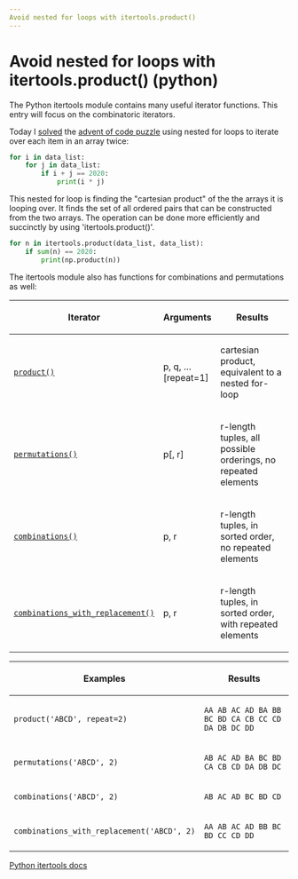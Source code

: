 ```yaml
---
Avoid nested for loops with itertools.product()
---
```

# Avoid nested for loops with itertools.product() (python)
The Python itertools module contains many useful iterator functions. This entry will focus on the combinatoric iterators. 

Today I [solved](https://github.com/mharty3/advent_of_code/blob/main/2020/1.ipynb) the [advent of code puzzle](https://adventofcode.com/2020/day/1) using nested for loops to iterate over each item in an array twice:

```python
for i in data_list:
    for j in data_list:
        if i + j == 2020:
            print(i * j)
```

This nested for loop is finding the "cartesian product" of the the arrays it is looping over. It finds the set of all ordered pairs that can be constructed from the two arrays. The operation can be done more efficiently and succinctly by using 'itertools.product()'.

```python
for n in itertools.product(data_list, data_list): 
    if sum(n) == 2020: 
        print(np.product(n))
```

The itertools module also has functions for combinations and permutations as well:

<table class="docutils align-default">
<colgroup>
<col style="width: 36%">
<col style="width: 16%">
<col style="width: 48%">
</colgroup>
<thead>
<tr class="row-odd"><th class="head"><p>Iterator</p></th>
<th class="head"><p>Arguments</p></th>
<th class="head"><p>Results</p></th>
</tr>
</thead>
<tbody>
<tr class="row-even"><td><p><a class="reference internal" href="#itertools.product" title="itertools.product"><code class="xref py py-func docutils literal notranslate"><span class="pre">product()</span></code></a></p></td>
<td><p>p, q, … [repeat=1]</p></td>
<td><p>cartesian product, equivalent to a nested for-loop</p></td>
</tr>
<tr class="row-odd"><td><p><a class="reference internal" href="#itertools.permutations" title="itertools.permutations"><code class="xref py py-func docutils literal notranslate"><span class="pre">permutations()</span></code></a></p></td>
<td><p>p[, r]</p></td>
<td><p>r-length tuples, all possible orderings, no repeated elements</p></td>
</tr>
<tr class="row-even"><td><p><a class="reference internal" href="#itertools.combinations" title="itertools.combinations"><code class="xref py py-func docutils literal notranslate"><span class="pre">combinations()</span></code></a></p></td>
<td><p>p, r</p></td>
<td><p>r-length tuples, in sorted order, no repeated elements</p></td>
</tr>
<tr class="row-odd"><td><p><a class="reference internal" href="#itertools.combinations_with_replacement" title="itertools.combinations_with_replacement"><code class="xref py py-func docutils literal notranslate"><span class="pre">combinations_with_replacement()</span></code></a></p></td>
<td><p>p, r</p></td>
<td><p>r-length tuples, in sorted order, with repeated elements</p></td>
</tr>
</tbody>
</table>



<table class="docutils align-default">
<colgroup>
<col style="width: 43%">
<col style="width: 57%">
</colgroup>
<thead>
<tr class="row-odd"><th class="head"><p>Examples</p></th>
<th class="head"><p>Results</p></th>
</tr>
</thead>
<tbody>
<tr class="row-even"><td><p><code class="docutils literal notranslate"><span class="pre">product('ABCD',</span> <span class="pre">repeat=2)</span></code></p></td>
<td><p><code class="docutils literal notranslate"><span class="pre">AA</span> <span class="pre">AB</span> <span class="pre">AC</span> <span class="pre">AD</span> <span class="pre">BA</span> <span class="pre">BB</span> <span class="pre">BC</span> <span class="pre">BD</span> <span class="pre">CA</span> <span class="pre">CB</span> <span class="pre">CC</span> <span class="pre">CD</span> <span class="pre">DA</span> <span class="pre">DB</span> <span class="pre">DC</span> <span class="pre">DD</span></code></p></td>
</tr>
<tr class="row-odd"><td><p><code class="docutils literal notranslate"><span class="pre">permutations('ABCD',</span> <span class="pre">2)</span></code></p></td>
<td><p><code class="docutils literal notranslate"><span class="pre">AB</span> <span class="pre">AC</span> <span class="pre">AD</span> <span class="pre">BA</span> <span class="pre">BC</span> <span class="pre">BD</span> <span class="pre">CA</span> <span class="pre">CB</span> <span class="pre">CD</span> <span class="pre">DA</span> <span class="pre">DB</span> <span class="pre">DC</span></code></p></td>
</tr>
<tr class="row-even"><td><p><code class="docutils literal notranslate"><span class="pre">combinations('ABCD',</span> <span class="pre">2)</span></code></p></td>
<td><p><code class="docutils literal notranslate"><span class="pre">AB</span> <span class="pre">AC</span> <span class="pre">AD</span> <span class="pre">BC</span> <span class="pre">BD</span> <span class="pre">CD</span></code></p></td>
</tr>
<tr class="row-odd"><td><p><code class="docutils literal notranslate"><span class="pre">combinations_with_replacement('ABCD',&nbsp;2)</span></code></p></td>
<td><p><code class="docutils literal notranslate"><span class="pre">AA</span> <span class="pre">AB</span> <span class="pre">AC</span> <span class="pre">AD</span> <span class="pre">BB</span> <span class="pre">BC</span> <span class="pre">BD</span> <span class="pre">CC</span> <span class="pre">CD</span> <span class="pre">DD</span></code></p></td>
</tr>
</tbody>
</table>

[Python itertools docs](https://docs.python.org/3/library/itertools.html)